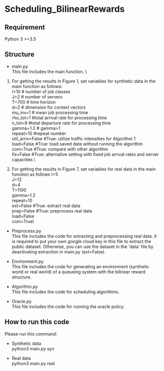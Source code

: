 # Scheduling_BilinearRewards


## Requirement
 Python 3 >=3.5

## Structure
  * main.py\
  This file includes the main function. \
  1. For getting the results in Figure 1, set variables for synthetic data in the main function as follows:\
  I=10 # number of job classes\
  J=2  # number of servers\
  T=700 # time horizon\
  d=2 # dimension for context vectors\
  mu_inv=1 # mean job processing time\
  rho_tot=1  #total arrival rate for processing time\
  n_tot=8  #total departure rate for processing time\
  gamma=1.2 # gamma>1\
  repeat=10  #repeat number\
  util_arriv=False #True: utilize traffic intensities for Algorithm 1\
  load=False #True: load saved data without running the algorithm\
  com=True #True: compare with other algorithm\
  fix=False #True: alternative setting with fixed job arrival rates and server capacities \
  
  2. For getting the results in Figure 7, set variables for real data in the main function as follows
  I=5\
  J=12\
  d=4\
  T=1100\
  gamma=1.2\
  repeat=10\
  ext=False #True: extract real data\
  prep=False #True: preprocess real data\
  load=False\
  com=True\

  * Preprocess.py\
  This file includes the code for extracting and preprocessing real data. It is required to put your own google cloud key in this file to extract the public dataset. Otherwise, you can use the dataset in the 'data' file by deactivating extraction in main.py (ext=False).

  * Environment.py\
  This file includes the code for generating an environment (synthetic world or real world) of a queueing system with the bilinear reward structure. 
  
  * Algorithm.py\
  This file includes the code for scheduling algorithms.

  * Oracle.py\
  This file includes the code for running the oracle policy.

## How to run this code
Please run this command:

 * Synthetic data\
 python3 main.py syn

 * Real data\
 python3 main.py real
